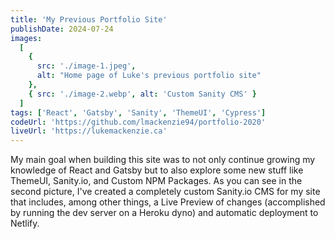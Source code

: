 ```yaml
---
title: 'My Previous Portfolio Site'
publishDate: 2024-07-24
images:
  [
    {
      src: './image-1.jpeg',
      alt: "Home page of Luke's previous portfolio site"
    },
    { src: './image-2.webp', alt: 'Custom Sanity CMS' }
  ]
tags: ['React', 'Gatsby', 'Sanity', 'ThemeUI', 'Cypress']
codeUrl: 'https://github.com/lmackenzie94/portfolio-2020'
liveUrl: 'https://lukemackenzie.ca'
---
```


My main goal when building this site was to not only continue growing my knowledge of React and Gatsby but to also explore some new stuff like ThemeUI, Sanity.io, and Custom NPM Packages. As you can see in the second picture, I've created a completely custom Sanity.io CMS for my site that includes, among other things, a Live Preview of changes (accomplished by running the dev server on a Heroku dyno) and automatic deployment to Netlify.
